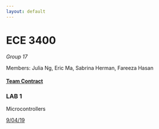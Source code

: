 ```yaml
---
layout: default
---
```


# ECE 3400

_Group 17_

Members: Julia Ng, Eric Ma, Sabrina Herman, Fareeza Hasan

#### [Team Contract](./TEAM%20CONTRACT%20(signed).pdf)

### LAB 1

Microcontrollers

[9/04/19](./lab1session1.html)
